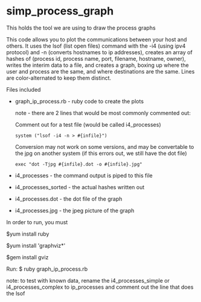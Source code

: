 # simp_process_graph
This holds the tool we are using to draw the process graphs

This code allows you to plot the communications between your host and others.
It uses the lsof (list open files) command with the -i4 (using ipv4 protocol) and -n (converts hostnames to ip addresses),
creates an array of hashes of (process id, process name, port, filename, hostname, owner), 
writes the interim data to a file,
and creates a graph, boxing up where the user and process are the same, and where destinations are the same.
Lines are color-alternated to keep them distinct.

Files included

* graph_ip_process.rb - ruby code to create the plots

  note - there are 2 lines that would be most commonly commented out:
  
  Comment out for a test file (would be called i4_processes)
  
      system ("lsof -i4 -n > #{infile}")

  Conversion may not work on some versions, and may be convertable to the jpg on another system 
  (if this errors out, we still have the dot file)  
  
      exec "dot -Tjpg #{infile}.dot -o #{infile}.jpg"


* i4_processes - the command output is piped to this file
* i4_processes_sorted - the actual hashes written out
* i4_processes.dot - the dot file of the graph
* i4_processes.jpg - the jpeg picture of the graph

In order to run, you must

$yum install ruby 

$yum install 'graphviz*'

$gem install gviz

Run:
$ ruby graph_ip_process.rb

note: to test with known data, rename the i4_processes_simple or i4_processes_complex to ip_processes and comment out the line that does the lsof

